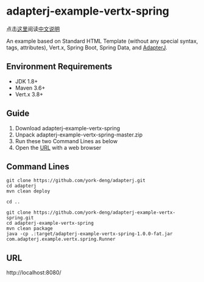# adapterj-example-vertx-spring

点击[这里](https://github.com/york-deng/adapterj-example-vertx-spring/blob/master/README_CN.md)阅读[中文说明](https://github.com/york-deng/adapterj-example-vertx-spring/blob/master/README_CN.md)

An example based on Standard HTML Template (without any special syntax, tags, attributes), Vert.x, Spring Boot, Spring Data, and [AdapterJ](https://github.com/york-deng/adapterj). 

## Environment Requirements
* JDK 1.8+
* Maven 3.6+
* Vert.x 3.8+

## Guide 
1. Download adapterj-example-vertx-spring   
2. Unpack adapterj-example-vertx-spring-master.zip   
3. Run these two Command Lines as below   
4. Open the [URL](http://localhost:8080/) with a web browser   

## Command Lines
```
git clone https://github.com/york-deng/adapterj.git
cd adapterj
mvn clean deploy

cd ..

git clone https://github.com/york-deng/adapterj-example-vertx-spring.git
cd adapterj-example-vertx-spring
mvn clean package   
java -cp .:target/adapterj-example-vertx-spring-1.0.0-fat.jar com.adapterj.example.vertx.spring.Runner
```

## URL
http://localhost:8080/
